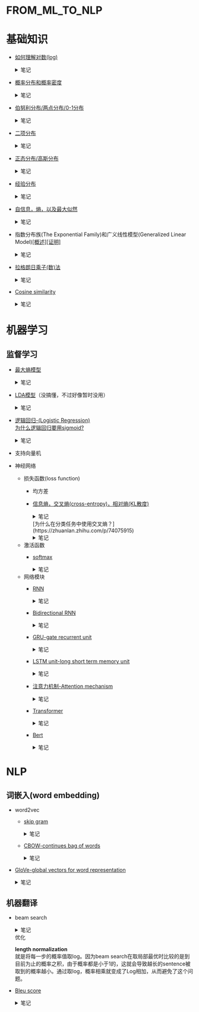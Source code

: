 # FROM_ML_TO_NLP
# 基础知识
* [如何理解对数(log)](https://www.zhihu.com/question/26097157/answer/121067428)
  <details>  
  <summary>笔记</summary>  
  
  ![1c6378a1bd8dd28da10f7ae82f37cba1_r](https://user-images.githubusercontent.com/7517810/107121417-4cd35700-6860-11eb-8fb2-68b5a0f2bc51.png)  
  对数本质上是指数坐标轴的**系数**(0,1,2,3...)。对数的底数是指数坐标轴的**乘数**(2)，对数的真数是指数坐标轴的**实际数值**(1,2,4,8...)。
  </details>     
* [概率分布和概率密度](https://www.jianshu.com/p/b570b1ba92bb)
  <details>  
  <summary>笔记</summary>  
  
  **(a)概率分布函数（累积概率函数）**   
  用于描述某一段连续值的概率分布，通常用```F(x)```表示,指数值小于等于x的所有概率之和，因此必然是单调递增的（因为概率不能小于0）    
  **(b)概率(质量)函数（离散值），概率密度函数（连续值）**   
  用于描述每个数值的概率，通常用```f(x)```表示，是F(x)的导数。因此f(x)曲线下[a,b]之间的面积就是数值在[a,b]之间的概率值。  
  ![742658-6902c1e6b17050f6](https://user-images.githubusercontent.com/7517810/107124240-a04da100-6870-11eb-987b-23ff0e9167cb.jpg)  
  </details>  
* [伯努利分布/两点分布/0-1分布](https://zh.wikipedia.org/wiki/%E4%BC%AF%E5%8A%AA%E5%88%A9%E5%88%86%E5%B8%83)
  <details>  
  <summary>笔记</summary>  
  
  ![微信截图_20210208210029](https://user-images.githubusercontent.com/7517810/107305338-caf65000-6a50-11eb-9c7e-351582192b1c.png)
  进行一次伯努利实验，成功则值为1，不成功则为0.坐标轴x轴为试验次数，y轴为当试验次数为x时的成功率。  
  </details> 
* [二项分布](https://zh.wikipedia.org/wiki/%E4%BA%8C%E9%A0%85%E5%BC%8F%E5%88%86%E5%B8%83)
  <details>  
  <summary>笔记</summary>  
  
  进行n伯努利实验，如果其中k次都成功了则概率函数如下图所示，如果n=1则等价于伯努利分布  
  ![微信截图_20210206174303](https://user-images.githubusercontent.com/7517810/107131262-c8ee8e80-68a2-11eb-923b-5dad0670d022.png)  
  </details> 
* [正态分布/高斯分布](https://zh.wikipedia.org/wiki/%E6%AD%A3%E6%80%81%E5%88%86%E5%B8%83)  
  <details>  
  <summary>笔记</summary>  
    
  ![微信截图_20210206175110](https://user-images.githubusercontent.com/7517810/107131408-ea9c4580-68a3-11eb-8c1e-8622cf0e3bd4.png)
  中心极限定理：大量统计独立的随机变量的平均值的分布趋近于正态分布。
  当二项分布中n无穷大，p=0.5时，可以近似于正态分布。  
  </details> 
* [经验分布](https://zh.wikipedia.org/wiki/%E7%BB%8F%E9%AA%8C%E5%88%86%E5%B8%83%E5%87%BD%E6%95%B0)  
  <details>  
  <summary>笔记</summary>  
    
  就是经验推断整体的一个方式。直接用数据里的样本来构建一个概率分布函数，首先假设每个样本的概率都是相同的，然后将所有样本按照大小顺序叠加起来就成了经验分布的概率分布函数了。 
  </details> 
* [自信息，熵，以及最大似然](https://blog.csdn.net/yujianmin1990/article/details/71213601)
  <details>  
  <summary>笔记</summary>  
  
  **自信息，I(x)**  
  表示不确定性的程度。一个事件确定发生，是没有信息量的；而一个事件发生的概率越小，则其信息量越大。未知所带来的不确定性，就是自信息要描述的目标。  
  ![微信截图_20210206151753](https://user-images.githubusercontent.com/7517810/107128779-84f18e80-688e-11eb-8222-8c1b6b2fbc9a.png)  
  **信息熵，H(x)**  
  自信息的期望值。均匀分布时熵最大。  
  ![微信截图_20210206151842](https://user-images.githubusercontent.com/7517810/107128797-9f2b6c80-688e-11eb-9fb5-b6077f519f09.png)  
  联合熵，H(X,Y)：联合分布的混乱程度。　  
  ![微信截图_20210211224424](https://user-images.githubusercontent.com/7517810/107728025-e1074900-6cba-11eb-8899-07e1781c52b7.png)  
  互信息，I(X,Y)：两个变量相互间相互依赖程度。  
  ![微信截图_20210211224433](https://user-images.githubusercontent.com/7517810/107728026-e1074900-6cba-11eb-8a8f-bb11947894e3.png)  
  [条件熵](https://zhuanlan.zhihu.com/p/26551798)，H(X|Y)：联合分布基于某变量的条件下的熵  
  ![微信截图_20210211224439](https://user-images.githubusercontent.com/7517810/107728027-e1074900-6cba-11eb-8e11-1674e88032f9.png)  
  交叉熵，CE(X,Y)：两个分布的不相似程度的描述，越相似，交叉熵越低，越不相似，交叉熵越高。 
  ![微信截图_20210211224142](https://user-images.githubusercontent.com/7517810/107727844-532b5e00-6cba-11eb-8b28-6da838495781.png)  
  相对熵，DKL(X,Y)：两个分布的不对称程度的距离，也叫KL divergence。  
  ![微信截图_20210211224449](https://user-images.githubusercontent.com/7517810/107728028-e19fdf80-6cba-11eb-97c6-ba8d25b65545.png)    
  关系：交叉熵=信息熵+相对熵，CE(X,Y)=H(X)+DKL(X,Y)  
  </details>  
* 指数分布族(The Exponential Family)和广义线性模型(Generalized Linear Model)[[概述]](https://zhuanlan.zhihu.com/p/22876460)[[证明]](https://xg1990.com/blog/archives/304)
  <details>  
  <summary>笔记</summary>  
  
  **指数分布族**  
  ![20190214085454173](https://user-images.githubusercontent.com/7517810/107122927-c0796200-6868-11eb-983a-cf482ddf2903.png)  
  指数分布族本质上是一些常用概率分布(高斯分布，伯努利分布...)的统一表达形式，用处是找出这些概率分布的共性。  
  T(y)是充分统计量，可以理解成数据无限时的y，也即目标值。  
  η是自然参数，可以理解为各个概率分布的参数的统一表达形式。  
  a(η)是对数配分函数，是归一化因子的对数形式，本质上是用于将概率归一化的。    
  也即T,a,b确定了一种分布，η是该分布的参数。  
  **广义线性模型**  
  使用广义线性模型建模时需要进行3个假设：  
  1. P(y|x;θ),即y的条件概率分布属于指数分布族  
  2. y的估计值就是P(y|x;θ)的期望值  
  3. 自然参数η和x是线性关系  
  
  广义线性模型+以上假设+伯努利分布=逻辑回归  
  广义线性模型+以上假设+高斯分布=线性回归  
  广义线性模型+以上假设+多项式分布=softmax  
  </details> 
* [拉格朗日乘子(数)法](https://www.zhihu.com/search?type=content&q=%E6%8B%89%E6%A0%BC%E6%9C%97%E6%97%A5%E4%B9%98%E5%AD%90%E6%B3%95)
  <details>  
  <summary>笔记</summary>  
  
  拉格朗日乘子法是一种寻找多元函数在其变量受到一个或多个条件的约束时的极值的方法。
  简单来说就是把条件函数乘以一个新变量lambda，然后代入原函数里后再求导找极值就完事了。
  ![微信截图_20210209200535](https://user-images.githubusercontent.com/7517810/107449786-3522f980-6b12-11eb-8614-647a1ababf93.png)
  </details> 
* [Cosine similarity](https://zhuanlan.zhihu.com/p/78504132)
  <details>  
  <summary>笔记</summary>   
  
  可以用于测量两个词嵌入的相似度。向量相乘除以两个向量长度之积，也就是说两个向量完全一致的时候值为1，不一致的时候小于1
  ![微信截图_20210215160220](https://user-images.githubusercontent.com/7517810/107992687-36877280-6fa7-11eb-8e58-eafc88d08fc2.png)  
  </details>
# 机器学习  
## 监督学习  
* [最大熵模型](https://zhuanlan.zhihu.com/p/78504132)
  <details>  
  <summary>笔记</summary>  
  
  最大熵模型认为，在所有可能的概率模型中，熵最大的模型是最好的模型。  
  本质上就是通过样本的经验分布以及最大熵的假设来寻找符合要求的分布。  
  其中事先假设样本经验分布的期望值与实际分布的期望值相同，然后使用拉格朗日乘子法求出在概率值和为1以及样本无偏假设的情况下的熵的最大值。
  </details>
* [LDA模型](https://zhuanlan.zhihu.com/p/31470216)（没搞懂，不过好像暂时没用）
  <details>  
  <summary>笔记</summary>  
  
  它可以将文档集中每篇文档的主题以概率分布的形式给出，从而通过分析一些文档抽取出它们的主题分布后，便可以根据主题分布进行主题聚类或文本分类。属于词袋模型。
  </details>

* [逻辑回归-(Logistic Regression)](https://charlesliuyx.github.io/2017/09/04/LogisticRegression%E5%AD%A6%E4%B9%A0%E7%AC%94%E8%AE%B0/)  
  [为什么逻辑回归要用sigmoid?](https://www.zhihu.com/question/35322351/answer/67193153)  
  <details>  
  <summary>笔记</summary>  
  
  本质上来说，逻辑回归是假设f(y|x)符合指数分布族的分布规律，从而用广义线性模型推导出来的。
  也即，逻辑回归假设每个f(y|x)都是一个伯努利分布，而且x和每个对应的伯努利分布的自然参数呈线性关系。
  指数分布族中的自然参数是y前的系数。
  ![微信截图_20210208210008](https://user-images.githubusercontent.com/7517810/107305309-bd40ca80-6a50-11eb-80ce-e3aa53a0555b.png)
  </details>
* 支持向量机
* 神经网络  
  * 损失函数(loss function)
    * 均方差 
    * [信息熵，交叉熵(cross-entropy)，相对熵(KL散度)](https://charlesliuyx.github.io/2017/09/11/%E4%BB%80%E4%B9%88%E6%98%AF%E4%BF%A1%E6%81%AF%E7%86%B5%E3%80%81%E4%BA%A4%E5%8F%89%E7%86%B5%E5%92%8C%E7%9B%B8%E5%AF%B9%E7%86%B5/)   
      <details>  
      <summary>笔记</summary>  
  
      **信息熵**: 信息的不确定性或信息量的期望值。  
      公式为```sum([p[i] * f[q[i]] for i in range(n)])```。    
      其中```p[i]```为第i件事发生的概率，```q[i]```为预测的概率(或理解成储存因子)，```f[q[i]]```为```q[i]```中的信息不确定性，一般有```f[q[i]]=log(1/q[i])```，即概率越大，不确定性越低。  
      备注：这里```f[q[i]]```也可以理解为第i件事所需要的存储空间，则```f```可以理解为一整个存储策略。  
      **交叉熵**：在给定的真实分布的情况下，使用现有存储策略所需要消耗的空间大小。或者理解成：把真实值代入当前预测分布后不确定部分的大小。在训练模型的过程中，我们总希望信息熵越来越小，也即通过调整参数来最优化我们的存储策略。也可以理解成不断的拟合真实的信息量分布。    
      **相对熵**：用于衡量信息熵和交叉熵之间的差异。训练过程中总希望相对熵趋近0。  
      </details>    
      [为什么在分类任务中使用交叉熵？](https://zhuanlan.zhihu.com/p/74075915)
      <details>  
      <summary>笔记</summary>  
  
      首先给出公式：KL散度(相对熵)=信息熵-交叉熵。KL散度描述的是两个分布之间的差异，而由于对于同一数据，信息熵固定，因此使用交叉熵一样可以计算两个分布间的差值。
      </details>  
  * 激活函数      
    * [softmax](https://blog.csdn.net/bitcarmanlee/article/details/82320853)  
      <details>  
      <summary>笔记</summary>  
  
      ![20180902220822202](https://user-images.githubusercontent.com/7517810/107108946-0f43df00-680a-11eb-82c2-7396cfc8d2c7.jpg)
      </details>
  * 网络模块      
    * [RNN](https://www.bilibili.com/video/BV1gb411j7Bs?p=146)  
      <details>  
      <summary>笔记</summary>  
      
      简而言之就是将序列分成一个个时间点，然后按照时间顺序挨个进入网络。  
      每一个时间点网络接受的输入=前一个时间点的隐藏层输出+这个一时间点的数据输入，加上一个线性函数，然后经过一个激活函数(tanh或relu)。  
      每一个时间点的输出=这一个时间点的隐藏层输入，加上一个线型函数，然后经过最后的激活函数(softmax或sigmoid)。  
      需要注意的是，所有时间点是共用同一组隐层权重和输出权重的，不同时间点也就只是在这组权重上不断迭代而已。  
      正向传播  
      ![微信截图_20210211222558](https://user-images.githubusercontent.com/7517810/107726901-2413ed00-6cb8-11eb-9b91-b1488085f666.png)  
      反向传播  
      得到每个时间点输出的loss function，然后求和，将之一步步倒推回去。        
      </details>
    * [Bidirectional RNN](https://www.bilibili.com/video/BV1gb411j7Bs?p=154)
      <details>  
      <summary>笔记</summary>  
      
      单向RNN只能获得时间点之前的信息，因此有了双向RNN模型，为了就是能获取双向的信息。  
      分为两部分，正向的和普通RNN一样，从0到t。  
      反向的就是反过来，从t到0。然后在输出的时候结合正向和反向的两个输出一起进行预测。  
      </details>
    * [GRU-gate recurrent unit](https://www.bilibili.com/video/BV1gb411j7Bs?p=152&spm_id_from=pageDriver)  
      <details>  
      <summary>笔记</summary>  
  
      GRU实质上是为了处理梯度消失(gradient vanishing)的问题的，GRU中有两个门:更新门(update gate)和重置门(reset gat)。    
      什么是门呢？可以想象门就是一个二极管，电流足够他就亮，电流不够他就黑着。    
      对应到网络中，电流就是 前一时间节点的隐层状态 和 这一时间节点的输入。然后在外面的激活函数sigmoid就是开关，用来将输入二值化(要么是1，要么是0)。    
      因此两个门就是两个不同的线性方程+sigmoid激活函数的输出，结果就是1或者0。而且所有的门都是这种形式，没有本质的区别。（就像厕所门，卧室门，没有本质的区别，只是一个指示符而已）    
      重置门就是用于决定前一时间节点的隐层状态要不要保留的一个系数。  
      剩下的和RNN就很相似了，新的隐藏状态就等于经过重置门的前一时间节点的隐藏状态+这一时间节点的输入，然后外面套一个tanh。  
      最后再用更新门决定到底是要用用新的隐藏状态作为结果还是用前一时间节点的隐藏状态作为输出。  
      ![微信截图_20210214210126](https://user-images.githubusercontent.com/7517810/107897758-f8874180-6f07-11eb-901c-3462b7247805.png)
      </details>
    * [LSTM unit-long short term memory unit](https://www.bilibili.com/video/BV1gb411j7Bs?p=153)  
      <details>  
      <summary>笔记</summary>  
      
      lstm和gru表面上的区别是多了一个输出，gru是只有隐藏状态(hidden state)，而lstm多了个单元状态(cell state)，单元状态只是用于记忆信息的，不参与输出。    
      lstm和GRU的区别在于lstm取消了GRU中的重置门，然后增加了一个遗忘门和输出门。    
      lstm流程就是迁移时间点的隐藏状态+这一时间点的输入后加sigmoid变成各种门，或者加tanh变成暂时的单元状态。    
      前一时刻的单元状态*遗忘门+暂时的单元状态*更新门=新的单元状态  
      隐藏状态/输出状态=新的单元状态*输出门  
      ![微信截图_20210214210227](https://user-images.githubusercontent.com/7517810/107897780-0341d680-6f08-11eb-85a7-3732731d1de8.png)
      </details>    
    * [注意力机制-Attention mechanism](https://www.zhihu.com/question/68482809/answer/264632289)  
      <details>  
      <summary>笔记</summary>  
  
      </details>
    * [Transformer]()  
      <details>  
      <summary>笔记</summary>  
  
      </details>
    * [Bert]()  
      <details>  
      <summary>笔记</summary>  
  
      </details>
      
# NLP
## 词嵌入(word embedding)
* word2vec
  * [skip gram](https://www.bilibili.com/video/BV1gb411j7Bs?p=161)
    <details>  
    <summary>笔记</summary>  
    
    选定中间词（context），预测周围词(target)。并借此优化中间词的embedding。之所以叫skip gram是因为每次都是随机选择预测中词的左边第几个，或者右边第几个，中间可以间隔几个词。  
    基本流程就是：先找到中间词的embedding，然后经过一个线性操作，放入softmax，并用交叉熵作为loss function，最终通过梯度下降来优化embedding。  
    **优化：**  
    使用softmax有一个问题就是我们softmax公式里的除数是词库里所有embedding的和，算这个和很费时间。因此有了hierachical softmax，通过类似二分搜索的形式来确定embedding的所在位置。  
    **随机选择：**  
    也就是说怎么选择预测哪个周围词。最简单的方式就是限定个范围，比如前后十个词以内，然后随机挑。但这样就有个问题，有一些连接词比如of, the, and就会出现的非常多，但这些词通常对中间词的理解没有什么太大的帮助。
    **负采样：**
    先选定一对context和target，并且标记为1，然后随机从词库里挑k个词作为negative target，也即标记为0。  
    如果数据库较小k一般选择5-20，如果较大就选择2-5。一般选negative target的的时候是基于词频的3/4次幂的占比来计算取词概率的，这样就不会出现太多连接词，并且也尽量的平均分布。
    然后用一个logistic regression来分类就行了。
    放在神经网络中也就是：先找到中间词的embedding,然后经过一个线性操作，之后放入sigmoid分别对这k+1个pair进行二分类预测。从而避免了softmax中对所有词的求和。
    </details>
  * [CBOW-continues bag of words](https://easyai.tech/blog/nlp-%E9%A2%86%E5%9F%9F%E9%87%8C%E7%9A%848-%E7%A7%8D%E6%96%87%E6%9C%AC%E8%A1%A8%E7%A4%BA%E6%96%B9%E5%BC%8F%E5%8F%8A%E4%BC%98%E7%BC%BA%E7%82%B9/)
    <details>  
    <summary>笔记</summary> 
  
    使用上下文的词预测中间词
    </details>
* [GloVe-global vectors for word representation](https://www.fanyeong.com/2018/02/19/glove-in-detail/)
    <details>  
    <summary>笔记</summary> 
    
    对于每一对pair:context word和target word，基于固定窗口统计context word和target word的共现次数，记做X(会随着距离衰减)。theta作为target的embedding，e作为context的embedding，通过gradient descent最小化f(x)sum((theta\*e+bi-bj'-log(x))^2 for 所有pair。) ，这里f(x)是一个权重，一个是为了防止x=0时log(x)变成无穷大(f(0)=0)，还有一个就是给词频太大或词频太小的词一个合理的weight.还有一个有意思的部分是，theta和e是对称的，因此最后的embedding通常是取两者的平均（得到的embedding代表了两个词之间的关系，可以通过求和得到某个特定词的vector表示）  
    另外，embedding事实上是比较难以解释的，因为每一个系数都可能是多个不同属性的线性叠加，比如0.2\*性别+0.8\*食物
    ![微信截图_20210215200334](https://user-images.githubusercontent.com/7517810/108006234-e9b49380-6fc8-11eb-8c7d-14d2d1e9c56e.png)
    </details>
## 机器翻译
  * beam search  
    <details>  
    <summary>笔记</summary>  
    
    在机器翻译过程中greedy search的方式得到的答案并不理想，因为往往局部最优并不代表全局最优，而又不可能所有组合都试一遍，因此就有了beam search.  
    beam search就是同时保持k个局部最优解，从而使得答案更为理想一些。
    </details>
    <summary>优化</summary>  
    
    **length normalization**  
    就是将每一步的概率值取log。因为beam search在取局部最优时比较的是到目前为止的概率之积，由于概率都是小于1的，这就会导致越长的sentence被取到的概率越小。通过取log，概率相乘就变成了Log相加，从而避免了这个问题。
    </details>
  * [Bleu score](https://www.bilibili.com/video/BV1gb411j7Bs?p=171&spm_id_from=pageDriver)
    <details>  
    <summary>笔记</summary>  
  
    用于给翻译出的句子打分。基本思路就是从人类翻译的句子中找相同的词，然后算count之比。 
    机器翻译的词语一个就是一个count，人类翻译句子里每个词语的max count=机器翻译里的max count。  
    例如，人类翻译:what the fuck。机器翻译:what the what hell。    
    则机器翻译的count=2+1+1， 人类翻译的count=1+1+0，p=2/4=1/2。    
    上面的例子是针对gram=1来算的，在实际中还可以用gram=2,3,4...也就是词组的出现次数。      
    ![微信截图_20210216222243](https://user-images.githubusercontent.com/7517810/108151783-8187af80-70a5-11eb-9eee-72f3039c1eda.png)  
    在最后的公式里上面的比例是在e的power上的，然后外面还会加一个惩罚项，是用来防止短句子得分过高  
    ![微信截图_20210216222220](https://user-images.githubusercontent.com/7517810/108151787-82b8dc80-70a5-11eb-9238-5b3b271accca.png)  
    </details>



